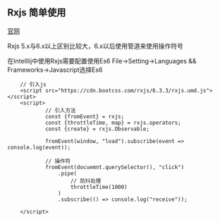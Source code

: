 
## Rxjs 简单使用

[官网](https://cn.rx.js.org)

Rxjs 5.x与6.x以上区别比较大，6.x以后使用管道来使用操作符号

在Intelllij中使用Rxjs需要配置使用Es6 File->Setting->Languages && Frameworks->Javascript选择Es6

``` 
    // 引入js
    <script src="https://cdn.bootcss.com/rxjs/6.3.3/rxjs.umd.js"></script>
    <script>
            // 引入方法
            const {fromEvent} = rxjs;
            const {throttleTime, map} = rxjs.operators;
            const {create} = rxjs.Observable;
            
            fromEvent(window, "load").subscribe(event => console.log(event));
             
            // 操作符
            fromEvent(docuemnt.querySelector(), "click")
                .pipe(
                    // 防抖处理
                    throttleTime(1000)
                )
                .subscribe(() => console.log("receive"));
                 
    </script>
```